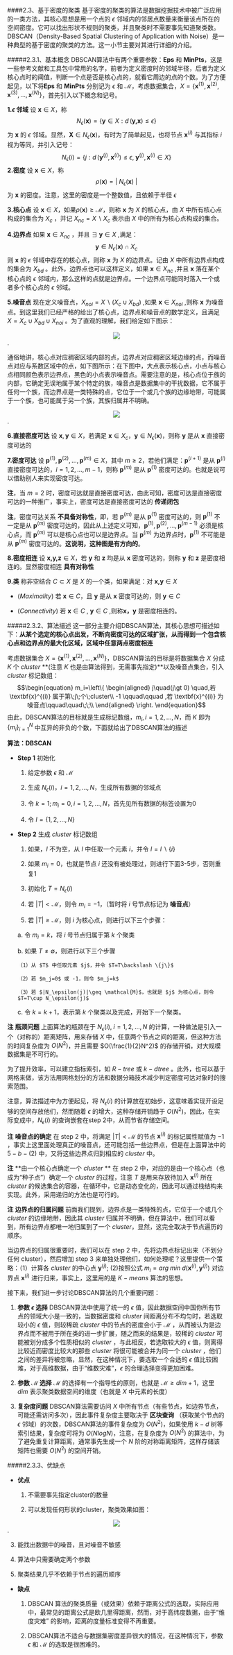 ####2.3、基于密度的聚类
基于密度的聚类的算法是数据挖掘技术中被广泛应用的一类方法，其核心思想是用一个点的 $\epsilon$ 邻域内的邻居点数量来衡量该点所在的空间密度。它可以找出形状不规则的聚类，并且聚类时不需要事先知道聚类数。DBSCAN（Density-Based Spatial Clustering of Application with Noise）是一种典型的基于密度的聚类的方法。这一小节主要对其进行详细的介绍。

#####2.3.1、基本概念
DBSCAN算法中有两个重要参数：$\textbf{Eps}$ 和 $\textbf{MinPts}$，这是一些参考文献和工具包中常用的名字，前者为定义密度时的邻域半径，后者为定义核心点时的阈值，判断一个点是否是核心点的，就看它周边的点的个数。为了方便起见，以下将$\textbf{Eps}$ 和 $\textbf{MinPts}$ 分别记为 $\epsilon$ 和 $\mathcal{M}$，考虑数据集合，$X=\{\textbf{x}^{(1)},\textbf{x}^{(2)},\textbf{x}^{(3)},...,\textbf{x}^{(N)}\}$，首先引入以下概念和记号。

**1.$\epsilon$ 邻域**
设 $\textbf{x}\in X$，称
$$\begin{equation}
N_\epsilon(\textbf{x})=\{\textbf{y}\in X:d\,(\textbf{y,x})\leq \epsilon\} \tag{2.3.1.1}
\end{equation}$$
为 $\textbf{x}$ 的 $\epsilon$ 邻域。显然，$\textbf{X} \in N_\epsilon (\textbf{x})$，有时为了简单起见，也将节点 $\textbf{x}^{(i)}$ 与其指标 $i$ 视为等同，并引入记号：
$$\begin{equation}
N_\epsilon(i)=\{j:d\,(\textbf{y}^{(j)},\textbf{x}^{(i)})\leq \epsilon ,\;\textbf{y}^{(j)},\textbf{x}^{(i)} \in X\} \tag{2.3.1.2}
\end{equation}$$
**2.密度**
设 $\textbf{x}\in X$，称
$$\begin{equation}
\rho(\textbf{x}) = \left|\;N_\epsilon(\textbf{x})\;\right| \tag{2.3.1.3}
\end{equation}$$
为 $\textbf{x}$ 的密度。注意，这里的密度是一个整数值，且依赖于半径 $\epsilon$

**3.核心点**
设 $\textbf{x}\in X$，如果$\rho(\textbf{x}) \geq \mathcal{M}$，则称 $\textbf{x}$ 为 $X$ 的核心点，由 $X$ 中所有核心点构成的集合为 $X_c$ ，并记 $X_{nc} = X \backslash X_{c}$ 表示由 $X$ 中的所有为核心点构成的集合。

**4.边界点**
如果 $\textbf{x} \in X_{nc}$ ，并且 $\exists\;\textbf{y}\in X$ ,满足：
$$\textbf{y}\in N_{\epsilon}(\textbf{x}) \cap X_c$$
则 $\textbf{x}$ 的 $\epsilon$ 邻域中存在的核心点，则称 $\textbf{x}$ 为 $X$ 的边界点。记由 $X$ 中所有边界点构成的集合为 $X_{bd}$ 。此外，边界点也可以这样定义，如果 $\textbf{x} \in X_{nc}$ ,并且 $\textbf{x}$ 落在某个核心点的 $\epsilon$ 邻域内，那么这样的点就是边界点。一个边界点可能同时落入一个或者多个核心点的 $\epsilon$ 邻域。

**5.噪音点**
现在定义噪音点，$X_{noi} = X \backslash(X_c\cup X_{bd})$ ,如果 $\textbf{x} \in X_{noi}$ ,则称 $\textbf{x}$ 为噪音点。到这里我们已经严格的给出了核心点，边界点和噪音点的数学定义，且满足 $X=X_c \cup X_{bd} \cup X_{noi}$ 。为了直观的理解，我们给定如下图示：
<center><img src="./img/2.png"/></center>.

通俗地讲，核心点对应稠密区域内部的点，边界点对应稠密区域边缘的点，而噪音点对应与系数区域中的点，如下图所示：在下图中，大点表示核心点，小点与核心点相同颜色表示边界点，黑色的小点表示噪音点。需要注意的是，核心点位于族的内部，它确定无误地属于某个特定的族，噪音点是数据集中的干扰数据，它不属于任何一个族，而边界点是一类特殊的点，它位于一个或几个族的边缘地带，可能属于一个族，也可能属于另一个族，其族归属并不明确。
<center><img src="./img/3.png"/></center>.

**6.直接密度可达**
设 $\textbf{x},\textbf{y} \in X$，若满足 $\textbf{x} \in X_c，\textbf{y} \in N_\epsilon(\textbf{x})$，则称 $\textbf{y}$ 是从 $\textbf{x}$ 直接密度可达的

**7.密度可达**
设 $\textbf{p}^{(1)},\textbf{p}^{(2)},...,\textbf{p}^{(m)} \in X$，其中 $m \geq 2$，若他们满足：$\textbf{p}^{(i+1)}$ 是从 $\textbf{p}^{(i)}$ 直接密度可达的，$i=1,2,...,m-1$，则称 $\textbf{p}^{(m)}$ 是从 $\textbf{p}^{(1)}$ 密度可达的。也就是说可以借助别人来实现密度可达。

**注**，当 $m=2$ 时，密度可达就是直接密度可达，由此可知，密度可达是直接密度可达的一种推广，事实上，密度可达是直接密度可达的 **传递闭包**

**注**，密度可达关系 **不具备对称性**，即，若 $\textbf{p}^{(m)}$ 是从 $\textbf{p}^{(1)}$ 密度可达的，则 $\textbf{p}^{(1)}$ 不一定是从 $\textbf{p}^{(m)}$ 密度可达的，因此从上述定义可知，$\textbf{p}^{(1)},\textbf{p}^{(2)},...,\textbf{p}^{(m-1)}$ 必须是核心点，而 $\textbf{p}^{(m)}$ 可以是核心点也可以是边界点。当 $\textbf{p}^{(m)}$ 为边界点时，$\textbf{p}^{(1)}$ 不可能是从 $\textbf{p}^{(m)}$ 密度可达的。**这说明，这种图是有方向的**。

**8.密度相连**
设 $\textbf{x,y,z} \in X$，若 $\textbf{y}$ 和 $\textbf{z}$ 均是从 $\textbf{x}$ 密度可达的，则称 $\textbf{y}$ 和 $\textbf{z}$ 是密度相连的。显然密度相连 **具有对称性**

**9.类**
称非空结合 $C \subset X$ 是 $X$ 的一个类，如果满足：对 $\textbf{x,y} \in X$
+ $(Maximality)$ 若 $\textbf{x} \in C$，且 $\textbf{y}$ 是从 $\textbf{x}$ 密度可达的，则 $\textbf{y} \in C$

+ $(Connectivity)$ 若 $\textbf{x} \in C$ , $\textbf{y} \in C$ ,则称$\textbf{x，y}$ 是密度相连的。

#####2.3.2、算法描述
这一部分主要介绍DBSCAN算法，其核心思想可描述如下：**从某个选定的核心点出发，不断向密度可达的区域扩张，从而得到一个包含核心点和边界点的最大化区域，区域中任意两点密度相连**

考虑数据集合 $X=\{\textbf{x}^{(1)},\textbf{x}^{(2)},...,\textbf{x}^{(N)}\}$，DBSCAN算法的目标是将数据集合 $X$ 分成 $K$ 个 $cluster$ **(注意 $K$ 也是由算法得到，无需事先指定)**以及噪音点集合，引入 $cluster$ 标记数组：
$$\begin{equation}
m_i=\left\{
   \begin{aligned}
   j\quad(j\gt 0) \quad,若 \textbf{x}^{(i)} 属于第\;j\;个\;cluster\\
   -1 \qquad\qquad ,若 \textbf{x}^{(i)} 为噪音点\qquad\quad\;\;\\
   \end{aligned}
   \right.
\end{equation}$$
由此，DBSCAN算法的目标就是生成标记数组，$m_i,i=1,2,...,N$，而 $K$ 即为 $\{m_i\}^N_{i=1}$ 中互异的非负的个数，下面就给出了DBSCAN算法的描述

**算法：DBSCAN**
+ **Step 1** 初始化

  1. 给定参数 $\epsilon$ 和 $\mathcal{M}$

  2. 生成 $N_\epsilon(i)，i=1,2,...,N$，生成所有数据的邻域点

  3. 令 $k=1;m_i=0,i=1,2,...,N$，首先见所有数据的标签设置为0

  4. 令 $I=\{1,2,...,N\}$
+ **Step 2** 生成 $cluster$ 标记数组

  1. 如果，$I$ 不为空，从 $I$ 中任取一个元素 $i$，并令 $I=I\backslash\{i\}$
  
  2. 如果 $m_i=0$，也就是节点 $i$ 还没有被处理过，则进行下面3-5步，否则重复1
  
  3. 初始化 $T=N_\epsilon(i)$
  
  4. 若 $|T| \lt \mathcal{M}$，则令 $m_i=-1$，（暂时将 $i$ 号节点标记为 **噪音点**）
  
  5. 若 $|T| \ge \mathcal{M}$，则 $i$ 为核心点，则进行以下三个步骤：
  
    a. 令 $m_i = k$，将 $i$ 号节点归属于第 $k$ 个聚类
    
    b. 如果 $T \neq \emptyset$，则进行以下三个步骤
    
      （1）从 $T$ 中任取元素 $j$，并令 $T=T\backslash \{j\}$
      
      （2）若 $m_j=0$ 或 -1，则令 $m_j=k$
      
      （3）若 $|N_\epsilon(j)|\geq \mathcal{M}$，也就是 $j$ 为核心点，则令 $T=T\cup N_\epsilon(j)$
      
    c. 令 $k=k+1$，表示第 $k$ 个聚类以及完成，开始下一个聚类。

**注** **瓶颈问题**
上面算法的瓶颈在于 $N_\epsilon(i),\;i=1,2,...,N$ 的计算，一种做法是引入一个（对称的）距离矩阵，用来存储 $X$ 中，任意两个节点之间的距离，但这种方法的时间复杂度为 $O(N^2)$，并且需要 $O(\frac{1}{2}N^2)$ 的存储开销，对大规模数据集是不可行的。

为了提升效率，可以建立指标索引，如 $R-tree$ 或 $k-d tree$ 。此外，也可以基于网格来做，该方法用网格划分的方法和数据分箱技术减少判定密度可达对象时的搜索范围。

注意，算法描述中为方便起见，将 $N_\epsilon(i)$ 的计算放在初始步，这意味着实现开设足够的空间存放他们，然而随着 $\epsilon$ 的增大，这种存储开销趋于 $O(N^2)$，因此，在实际变成中，$N_\epsilon(i)$ 的查询嵌套在step 2中，从而节省存储空间。

**注** **噪音点的确定**
在 step 2 中，将满足 $|T|\lt \mathcal{M}$ 的节点 $\textbf{x}^{(i)}$ 的标记属性赋值为 $-1$ ，事实上这里面处理真正的噪音点，还可能包括一些边界点，但是在上面算法中的 $5-b-(2)$ 中，又将这些边界点归到相应的 $cluster$ 中。

**注** **由一个核心点确定一个 $cluster$ **
在 step 2 中，对应的是由一个核心点（也成为“种子点”）确定一个 $cluster$ 的过程，注意 $T$ 是用来存放待加入 $\textbf{x}^{(i)}$ 所在 $cluster$ 的候选集合的容器，在循环中，它是动态变化的，因此可以通过栈结构来实现。此外，采用递归的方法也是可行的。

**注** **边界点的归属问题**
前面我们提到，边界点是一类特殊的点，它位于一个或几个 $cluster$ 的边缘地带，因此其 $cluster$ 归属并不明确，但在算法中，我们可以看到，所有边界点都唯一地归属到了一个 $cluster$，显然，这完全取决于节点遍历的顺序。

当边界点的归属很重要时，我们可以在 step 2 中，先将边界点标记出来（不划分任何 cluster），然后增加 step 3 来单独处理他们，如何处理呢？这里提供一个策略：（1）计算各 $cluster$ 的中心点 $\textbf{y}^{(j)}$; (2)按照公式 $m_i = arg\; min \;d(\textbf{x}^{(i)},\textbf{y}^{(j)})$ 对边界点 $\textbf{x}^{(i)}$ 进行归来，事实上，这里用的是 $K-means$ 算法的思想。

接下来，我们进一步讨论DBSCAN算法的几个重要问题：

1. **参数 $\epsilon$ 选择**
DBSCAN算法中使用了统一的 $\epsilon$ 值，因此数据空间中国你所有节点的领域大小是一致的，当数据密度和 $cluster$ 间距离分布不均匀时，若选取较小的 $\epsilon$ 值，则较稀疏 $cluster$ 中的节点的密度会小于 $\mathcal{M}$ ，从而被认为是边界点而不被用于所在类的进一步扩展，随之而来的结果是，较稀的 $cluster$ 可能被划分成多个性质相似的 $cluster$ ，与此相反，若选取较大的 $\epsilon$ 值，则离得比较近而密度比较大的那些 $cluster$ 将很可能被合并为同一个 $cluster$ ，他们之间的差异将被忽略，显然，在这种情况下，要选取一个合适的 $\epsilon$ 值比较困难，对于高维数据，由于“维数灾难”，$\epsilon$ 的合理选择变得更加困难。

2. **参数 $\mathcal{M}$ 选择**
$\mathcal{M}$ 的选择有一个指导性的原则，也就是 $\mathcal{M} \geq dim +1$，这里 $dim$ 表示聚类数据空间的维度（也就是 $X$ 中元素的长度）

3. **复杂度问题**
DBSCAN算法需要访问 $X$ 中所有节点（有些节点，如边界节点，可能还需访问多次），因此事件复杂度主要取决于 **区块查询** （获取某个节点的 $\epsilon$ 邻域）的次数，DBSCAN算法的事件复杂度为 $O(N^2)$，如果使用 $k-d$ 树等索引结果，复杂度可将为 $O(Nlog N)$，注意，在复杂度为 $O(N^2)$ 的算法中，为了避免重复计算距离，通常事先生成一个 $N$ 阶的对称距离矩阵，这样存储该矩阵也需要 $O(N^2)$ 的空间开销。


#####2.3.3、优缺点
+ **优点**
  1. 不需要事先指定cluster的数量

  2. 可以发现任何形状的cluster，聚类效果如图：
<center><img src="./img/4.png"/></center>.

  3. 能找出数据中的噪音，且对噪音不敏感

  4. 算法中只需要确定两个参数

  5. 聚类结果几乎不依赖于节点的遍历顺序

+ **缺点**

  1. DBSCAN 算法的聚类质量（或效果）依赖于距离公式的选取，实际应用中，最常见的距离公式是欧几里得距离，然而，对于高纬度数据，由于“维度灾难” 的影响，距离的度量标准变得不再重要。

  2. DBSCAN算法不适合与数据集密度差异很大的情况，在这种情况下，参数 $\epsilon$ 和 $\mathcal{M}$ 的选取是很困难的。

